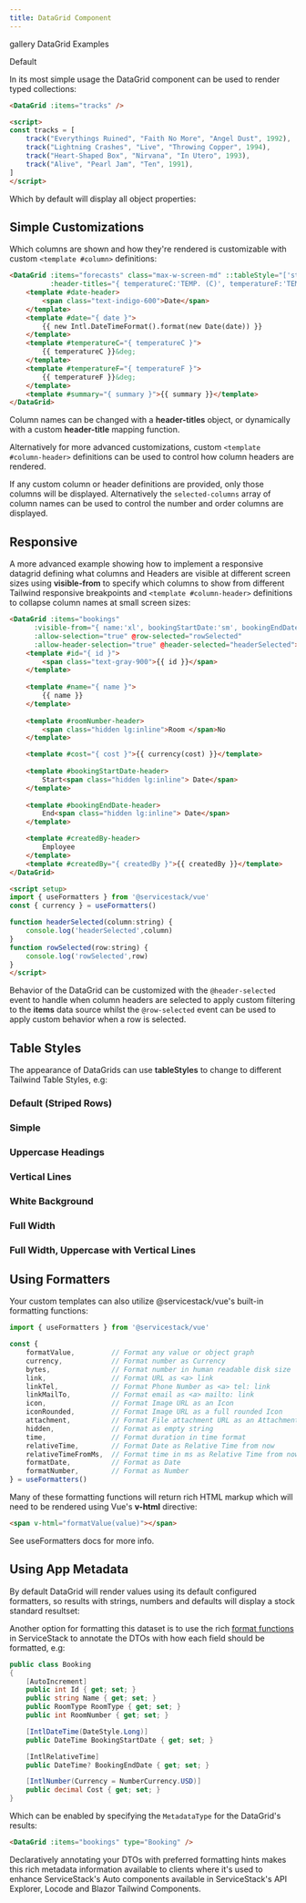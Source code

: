 ```yaml
---
title: DataGrid Component
---
```


<link rel="stylesheet" href="/css/tailwind-components.css">

<script setup>
import { Icon } from "@iconify/vue"
import VueComponentGallery from "../../src/components/VueComponentGallery.vue"
import ApiReference from "../../src/components/ApiReference.vue"
import Default from "../../src/gallery/datagrid/Default.vue"
import Custom from "../../src/gallery/datagrid/Custom.vue"
import Responsive from "../../src/gallery/datagrid/Responsive.vue"
import { tracks } from "../../src/gallery/data.ts"
import metadata from "../../src/gallery/metadata.json"
import bookings from "../../src/gallery/bookings.json"

import { useAppMetadata } from '@servicestack/vue'
const { load } = useAppMetadata()
load(metadata)
</script>

<style>
b { font-weight:600 !important }
</style>

<div>

<Breadcrumbs class="mt-4" home-href="/vue/">
  <Breadcrumb href="/vue/gallery/">gallery</Breadcrumb>
  <Breadcrumb>DataGrid Examples</Breadcrumb>
</Breadcrumbs>

<ApiReference class="pt-16" Component="DataGrid<Model>">Default</ApiReference>

<p class="mb-4 text-lg">
    In its most simple usage the DataGrid component can be used to render typed collections:
</p>

```html
<DataGrid :items="tracks" />

<script>
const tracks = [
    track("Everythings Ruined", "Faith No More", "Angel Dust", 1992),
    track("Lightning Crashes", "Live", "Throwing Copper", 1994),
    track("Heart-Shaped Box", "Nirvana", "In Utero", 1993),
    track("Alive", "Pearl Jam", "Ten", 1991),
]
</script>
```

<p class="mb-4 text-lg">
    Which by default will display all object properties:
</p>

<DataGrid :items="tracks" />

<h2 class="pt-8 mb-4 text-2xl font-semibold text-gray-900 dark:text-gray-100">
  Simple Customizations
</h2>

<p class="mb-4 text-lg">
  Which columns are shown and how they're rendered is customizable with custom <code>&lt;template #column&gt;</code> definitions:
</p>

```html
<DataGrid :items="forecasts" class="max-w-screen-md" ::tableStyle="['stripedRows','uppercaseHeadings']"
          :header-titles="{ temperatureC:'TEMP. (C)', temperatureF:'TEMP. (F)' }">
    <template #date-header>
        <span class="text-indigo-600">Date</span>
    </template>
    <template #date="{ date }">
        {{ new Intl.DateTimeFormat().format(new Date(date)) }}
    </template>
    <template #temperatureC="{ temperatureC }">
        {{ temperatureC }}&deg;
    </template>
    <template #temperatureF="{ temperatureF }">
        {{ temperatureF }}&deg;
    </template>
    <template #summary="{ summary }">{{ summary }}</template>
</DataGrid>

```

<Custom />

<p class="my-4 text-lg">
    Column names can be changed with a <b>header-titles</b> object, or dynamically with a custom <b>header-title</b> mapping function.
</p>

<p class="my-4 text-lg">
    Alternatively for more advanced customizations, custom <code>&lt;template #column-header&gt;</code> definitions can be used 
    to control how column headers are rendered.
</p>

<p class="my-4 text-lg">
    If any custom column or header definitions are provided, only those columns will be displayed. Alternatively the 
    <code>selected-columns</code> array of column names can be used to control the number and order columns are displayed.
</p>


<h2 class="pt-8 mb-4 text-2xl font-semibold text-gray-900 dark:text-gray-100">
    Responsive
</h2>

<p class="mb-4 text-lg">
    A more advanced example showing how to implement a responsive datagrid defining what columns and Headers
    are visible at different screen sizes using <b>visible-from</b> to specify which columns to show 
    from different Tailwind responsive breakpoints and <code>&lt;template #column-header&gt;</code> definitions to 
    collapse column names at small screen sizes:
</p>

```html
<DataGrid :items="bookings" 
      :visible-from="{ name:'xl', bookingStartDate:'sm', bookingEndDate:'xl' }"
      :allow-selection="true" @row-selected="rowSelected"
      :allow-header-selection="true" @header-selected="headerSelected">
    <template #id="{ id }">
        <span class="text-gray-900">{{ id }}</span>
    </template>
    
    <template #name="{ name }">
        {{ name }}
    </template>
    
    <template #roomNumber-header>
        <span class="hidden lg:inline">Room </span>No
    </template>

    <template #cost="{ cost }">{{ currency(cost) }}</template>
    
    <template #bookingStartDate-header>
        Start<span class="hidden lg:inline"> Date</span>
    </template>
    
    <template #bookingEndDate-header>
        End<span class="hidden lg:inline"> Date</span>
    </template>

    <template #createdBy-header>
        Employee
    </template>
    <template #createdBy="{ createdBy }">{{ createdBy }}</template>
</DataGrid>

<script setup>
import { useFormatters } from '@servicestack/vue'
const { currency } = useFormatters()

function headerSelected(column:string) {
    console.log('headerSelected',column)
}
function rowSelected(row:string) {
    console.log('rowSelected',row)
}
</script>
```

<Responsive />

<p class="my-4 text-lg">
    Behavior of the DataGrid can be customized with the <code>@header-selected</code> event to handle when column headers are selected to 
    apply custom filtering to the <b>items</b> data source whilst the <code>@row-selected</code> event can be used to apply custom behavior 
    when a row is selected.
</p>

<h2 id="table-styles" class="mt-8 mb-4 text-2xl font-semibold text-gray-900 dark:text-gray-100">
    Table Styles
</h2>

<p class="mb-4 text-lg">
    The appearance of DataGrids can use <b>tableStyles</b> to change to different
    <TextLink href="https://tailwindui.com/components/application-ui/lists/tables">Tailwind Table Styles</TextLink>, e.g:
</p>


<h3 class="my-4 text-lg font-semibold">Default (Striped Rows)</h3>

<DataGrid :items="tracks" />

<h3 class="my-4 text-lg font-semibold">Simple</h3>

<DataGrid :items="tracks" tableStyle="simple" />

<h3 class="my-4 text-lg font-semibold">Uppercase Headings</h3>

<DataGrid :items="tracks" tableStyle="uppercaseHeadings" />

<h3 class="my-4 text-lg font-semibold">Vertical Lines</h3>

<DataGrid :items="tracks" tableStyle="verticalLines" />

<h3 class="my-4 text-lg font-semibold">White Background</h3>

<DataGrid :items="tracks" tableStyle="whiteBackground" />

<h3 class="my-4 text-lg font-semibold">Full Width</h3>

<DataGrid :items="tracks" tableStyle="fullWidth" />

<h3 class="my-4 text-lg font-semibold">Full Width, Uppercase with Vertical Lines</h3>

<DataGrid :items="tracks" :tableStyle="['uppercaseHeadings', 'fullWidth', 'verticalLines']" />

<h2 id="formatters" class="mt-8 mb-4 text-2xl font-semibold text-gray-900 dark:text-gray-100">
    Using Formatters
</h2>

Your custom templates can also utilize @servicestack/vue's built-in formatting functions:

```js
import { useFormatters } from '@servicestack/vue'

const {
    formatValue,         // Format any value or object graph
    currency,            // Format number as Currency
    bytes,               // Format number in human readable disk size
    link,                // Format URL as <a> link
    linkTel,             // Format Phone Number as <a> tel: link
    linkMailTo,          // Format email as <a> mailto: link
    icon,                // Format Image URL as an Icon
    iconRounded,         // Format Image URL as a full rounded Icon
    attachment,          // Format File attachment URL as an Attachment
    hidden,              // Format as empty string
    time,                // Format duration in time format
    relativeTime,        // Format Date as Relative Time from now
    relativeTimeFromMs,  // Format time in ms as Relative Time from now
    formatDate,          // Format as Date
    formatNumber,        // Format as Number
} = useFormatters()
```

Many of these formatting functions will return rich HTML markup which will need to be rendered using Vue's **v-html** directive:

```html
<span v-html="formatValue(value)"></span>
```

See <TextLink href="/vue/use-formatters">useFormatters docs</TextLink> for more info.

<h2 id="app-metadata" class="mt-8 mb-4 text-2xl font-semibold text-gray-900 dark:text-gray-100">
    Using App Metadata
</h2>

<p class="my-4 text-lg">
    By default DataGrid will render values using its default configured formatters, so results with strings, numbers and defaults
    will display a stock standard resultset:
</p>

<DataGrid :items="bookings" />

<p class="my-4 text-lg">
    Another option for formatting this dataset is to use the rich <a href="/locode/formatters">format functions</a> in ServiceStack
    to annotate the DTOs with how each field should be formatted, e.g:
</p>

```csharp
public class Booking
{
    [AutoIncrement]
    public int Id { get; set; }
    public string Name { get; set; }
    public RoomType RoomType { get; set; }
    public int RoomNumber { get; set; }

    [IntlDateTime(DateStyle.Long)]
    public DateTime BookingStartDate { get; set; }

    [IntlRelativeTime]
    public DateTime? BookingEndDate { get; set; }

    [IntlNumber(Currency = NumberCurrency.USD)]
    public decimal Cost { get; set; }
}
```

<p class="my-4 text-lg">
    Which can be enabled by specifying the <code>MetadataType</code> for the DataGrid's results:
</p>

```html
<DataGrid :items="bookings" type="Booking" />
```

<DataGrid :items="bookings" type="Booking" />

<p class="my-4 text-lg">
    Declaratively annotating your DTOs with preferred formatting hints makes this rich metadata information available to clients where
    it's used to enhance ServiceStack's Auto components available in ServiceStack's
    <TextLink href="/api-explorer">API Explorer</TextLink>, 
    <TextLink href="/locode/">Locode</TextLink> and 
    <TextLink href="/templates-blazor-components">Blazor Tailwind Components</TextLink>.
</p>

</div>
